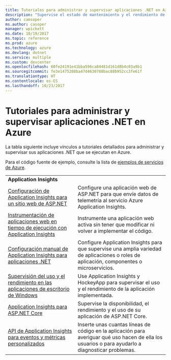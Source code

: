 ```yaml
---
title: Tutoriales para administrar y supervisar aplicaciones .NET en Azure
description: "Supervise el estado de mantenimiento y el rendimiento de su aplicación .NET que se ejecuta en Azure e instrumente la telemetría para guardar información sobre cómo se utiliza la aplicación."
author: camsoper
ms.author: casoper
manager: wpickett
ms.date: 10/19/2017
ms.topic: reference
ms.prod: azure
ms.technology: azure
ms.devlang: dotnet
ms.service: multiple
ms.custom: devcenter
ms.openlocfilehash: 60fe24191e41bba596ca84481d161d8b4c03a9b1
ms.sourcegitcommit: fe3e1475208ba47d4630788bac88b952cc3fe61f
ms.translationtype: HT
ms.contentlocale: es-ES
ms.lasthandoff: 10/23/2017
---
```

# <a name="tutorials-for-monitoring-and-managing-your-net-apps-in-azure"></a>Tutoriales para administrar y supervisar aplicaciones .NET en Azure

La tabla siguiente incluye vínculos a tutoriales detallados para administrar y supervisar sus aplicaciones .NET que se ejecutan en Azure. 

Para el código fuente de ejemplo, consulte la lista de [ejemplos de servicios de Azure](https://azure.microsoft.com/resources/samples/?platform=dotnet).

| | |
|---|---|
| **Application Insights** ||
| [Configuración de Application Insights para un sitio web de ASP.NET][1] | Configure una aplicación web de ASP.NET para que envíe datos de telemetría al servicio Azure Application Insights. | 
| [Instrumentación de aplicaciones web en tiempo de ejecución con Application Insights][2] | Instrumente una aplicación web activa sin tener que modificar ni volver a implementar el código. | 
| [Configuración manual de Application Insights para aplicaciones .NET][3] | Configure Application Insights para que supervise una amplia variedad de aplicaciones o roles de aplicación, componentes o microservicios. | 
| [Supervisión del uso y el rendimiento en las aplicaciones de escritorio de Windows][4] | Use Application Insights y HockeyApp para supervisar el uso y el rendimiento de la aplicación implementada. | 
| [Application Insights para ASP.NET Core][5] | Supervise la disponibilidad, el rendimiento y el uso de su aplicación de ASP.NET Core. | 
| [API de Application Insights para eventos y métricas personalizados][6] | Inserte unas cuantas líneas de código en la aplicación para averiguar qué uso hacen de ella los usuarios o para ayudarlo a diagnosticar problemas. | 


[1]: /azure/application-insights/app-insights-asp-net
[2]: /azure/application-insights/app-insights-monitor-performance-live-website-now
[3]: /azure/application-insights/app-insights-windows-services
[4]: /azure/application-insights/app-insights-windows-desktop
[5]: /azure/application-insights/app-insights-asp-net-core
[6]: /azure/application-insights/app-insights-api-custom-events-metrics
